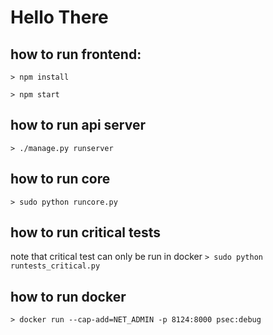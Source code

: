 # Hello There

## how to run frontend:
`> npm install`

`> npm start`

## how to run api server
`> ./manage.py runserver`

## how to  run core
`> sudo python runcore.py`

## how to run critical tests
note that critical test can  only be run in docker
`> sudo python runtests_critical.py`

## how to run docker
`> docker run --cap-add=NET_ADMIN -p 8124:8000 psec:debug`
